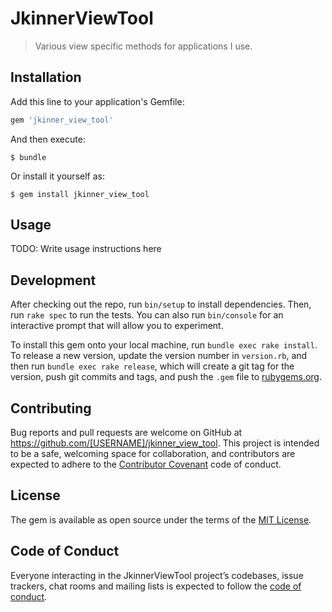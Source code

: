 # JkinnerViewTool

>Various view specific methods for applications I use.

## Installation

Add this line to your application's Gemfile:

```ruby
gem 'jkinner_view_tool'
```

And then execute:

    $ bundle

Or install it yourself as:

    $ gem install jkinner_view_tool

## Usage

TODO: Write usage instructions here

## Development

After checking out the repo, run `bin/setup` to install dependencies. Then, run `rake spec` to run the tests. You can also run `bin/console` for an interactive prompt that will allow you to experiment.

To install this gem onto your local machine, run `bundle exec rake install`. To release a new version, update the version number in `version.rb`, and then run `bundle exec rake release`, which will create a git tag for the version, push git commits and tags, and push the `.gem` file to [rubygems.org](https://rubygems.org).

## Contributing

Bug reports and pull requests are welcome on GitHub at https://github.com/[USERNAME]/jkinner_view_tool. This project is intended to be a safe, welcoming space for collaboration, and contributors are expected to adhere to the [Contributor Covenant](http://contributor-covenant.org) code of conduct.

## License

The gem is available as open source under the terms of the [MIT License](https://opensource.org/licenses/MIT).

## Code of Conduct

Everyone interacting in the JkinnerViewTool project’s codebases, issue trackers, chat rooms and mailing lists is expected to follow the [code of conduct](https://github.com/[USERNAME]/jkinner_view_tool/blob/master/CODE_OF_CONDUCT.md).
